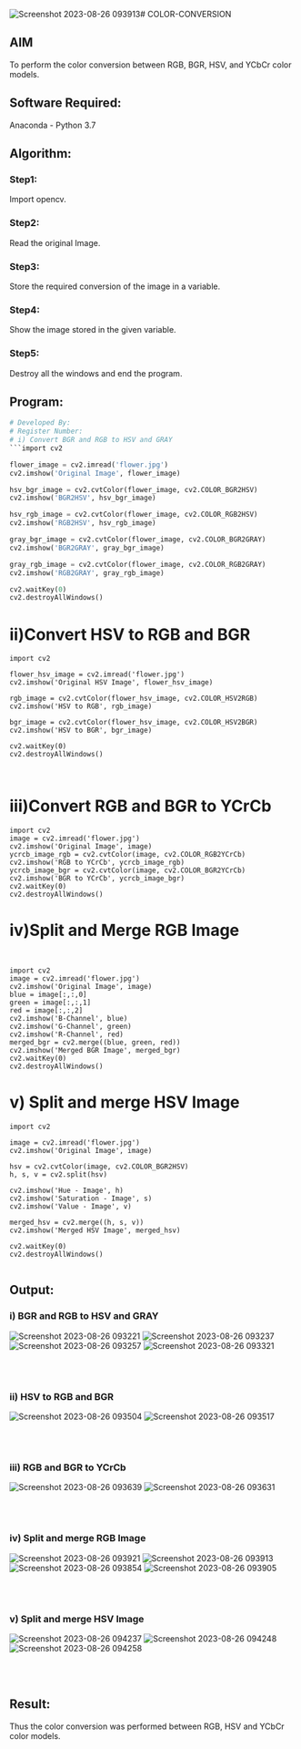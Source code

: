 ![Screenshot 2023-08-26 093913](https://github.com/JeevaGowtham-S/COLOR-CONVERSION/assets/118042624/958b8d5a-72ff-43b8-bfb0-3c24ff2f431d)# COLOR-CONVERSION
## AIM
To perform the color conversion between RGB, BGR, HSV, and YCbCr color models.

## Software Required:
Anaconda - Python 3.7
## Algorithm:
### Step1:
Import opencv.
<br>

### Step2:
Read the original Image.
<br>

### Step3:
Store the required conversion of the image in a variable.
<br>

### Step4:
Show the image stored in the given variable.
<br>

### Step5:
Destroy all the windows and end the program.
<br>

## Program:
```python
# Developed By:
# Register Number:
# i) Convert BGR and RGB to HSV and GRAY
```import cv2

flower_image = cv2.imread('flower.jpg')
cv2.imshow('Original Image', flower_image)

hsv_bgr_image = cv2.cvtColor(flower_image, cv2.COLOR_BGR2HSV)
cv2.imshow('BGR2HSV', hsv_bgr_image)

hsv_rgb_image = cv2.cvtColor(flower_image, cv2.COLOR_RGB2HSV)
cv2.imshow('RGB2HSV', hsv_rgb_image)

gray_bgr_image = cv2.cvtColor(flower_image, cv2.COLOR_BGR2GRAY)
cv2.imshow('BGR2GRAY', gray_bgr_image)

gray_rgb_image = cv2.cvtColor(flower_image, cv2.COLOR_RGB2GRAY)
cv2.imshow('RGB2GRAY', gray_rgb_image)

cv2.waitKey(0)
cv2.destroyAllWindows()
```




# ii)Convert HSV to RGB and BGR
```
import cv2

flower_hsv_image = cv2.imread('flower.jpg')
cv2.imshow('Original HSV Image', flower_hsv_image)

rgb_image = cv2.cvtColor(flower_hsv_image, cv2.COLOR_HSV2RGB)
cv2.imshow('HSV to RGB', rgb_image)

bgr_image = cv2.cvtColor(flower_hsv_image, cv2.COLOR_HSV2BGR)
cv2.imshow('HSV to BGR', bgr_image)

cv2.waitKey(0)
cv2.destroyAllWindows()



```




# iii)Convert RGB and BGR to YCrCb
```
import cv2
image = cv2.imread('flower.jpg')
cv2.imshow('Original Image', image)
ycrcb_image_rgb = cv2.cvtColor(image, cv2.COLOR_RGB2YCrCb)
cv2.imshow('RGB to YCrCb', ycrcb_image_rgb)
ycrcb_image_bgr = cv2.cvtColor(image, cv2.COLOR_BGR2YCrCb)
cv2.imshow('BGR to YCrCb', ycrcb_image_bgr)
cv2.waitKey(0)
cv2.destroyAllWindows()

```



# iv)Split and Merge RGB Image
```


import cv2
image = cv2.imread('flower.jpg')
cv2.imshow('Original Image', image)
blue = image[:,:,0]
green = image[:,:,1]
red = image[:,:,2]
cv2.imshow('B-Channel', blue)
cv2.imshow('G-Channel', green)
cv2.imshow('R-Channel', red)
merged_bgr = cv2.merge((blue, green, red))
cv2.imshow('Merged BGR Image', merged_bgr)
cv2.waitKey(0)
cv2.destroyAllWindows()
```




# v) Split and merge HSV Image
```
import cv2

image = cv2.imread('flower.jpg')
cv2.imshow('Original Image', image)

hsv = cv2.cvtColor(image, cv2.COLOR_BGR2HSV)
h, s, v = cv2.split(hsv)

cv2.imshow('Hue - Image', h)
cv2.imshow('Saturation - Image', s)
cv2.imshow('Value - Image', v)

merged_hsv = cv2.merge((h, s, v))
cv2.imshow('Merged HSV Image', merged_hsv)

cv2.waitKey(0)
cv2.destroyAllWindows()


```




## Output:
### i) BGR and RGB to HSV and GRAY
![Screenshot 2023-08-26 093221](https://github.com/JeevaGowtham-S/COLOR-CONVERSION/assets/118042624/d10a08f6-126d-412a-b036-b59ecfc3d027)
![Screenshot 2023-08-26 093237](https://github.com/JeevaGowtham-S/COLOR-CONVERSION/assets/118042624/14a73797-d8f4-4ece-a78a-9d754290031f)
![Screenshot 2023-08-26 093257](https://github.com/JeevaGowtham-S/COLOR-CONVERSION/assets/118042624/f2a3ba80-1144-4fce-95d9-bb692d9531b3)
![Screenshot 2023-08-26 093321](https://github.com/JeevaGowtham-S/COLOR-CONVERSION/assets/118042624/fa12641c-fa91-4101-9aaa-7e02ae26b536)


<br>
<br>

### ii) HSV to RGB and BGR
![Screenshot 2023-08-26 093504](https://github.com/JeevaGowtham-S/COLOR-CONVERSION/assets/118042624/9ebf255a-4765-4d00-9366-fc04010285ba)
![Screenshot 2023-08-26 093517](https://github.com/JeevaGowtham-S/COLOR-CONVERSION/assets/118042624/0908f1a6-03b2-4185-899a-ab22229c695b)


<br>
<br>

### iii) RGB and BGR to YCrCb
![Screenshot 2023-08-26 093639](https://github.com/JeevaGowtham-S/COLOR-CONVERSION/assets/118042624/18eda8e4-7ae0-4f21-bf8f-c3e691a4d3b3)
![Screenshot 2023-08-26 093631](https://github.com/JeevaGowtham-S/COLOR-CONVERSION/assets/118042624/ea4b50f2-d466-4c43-9a45-8c257ddf41f9)


<br>
<br>

### iv) Split and merge RGB Image
![Screenshot 2023-08-26 093921](https://github.com/JeevaGowtham-S/COLOR-CONVERSION/assets/118042624/c9968b93-8e7e-4ff5-ae38-7f91adf1976f)
![Screenshot 2023-08-26 093913](https://github.com/JeevaGowtham-S/COLOR-CONVERSION/assets/118042624/1280171b-9c0a-4d74-8748-f0b504faa002)
![Screenshot 2023-08-26 093854](https://github.com/JeevaGowtham-S/COLOR-CONVERSION/assets/118042624/a39240df-61b1-47de-a1a8-ac00b1a8db82)
![Screenshot 2023-08-26 093905](https://github.com/JeevaGowtham-S/COLOR-CONVERSION/assets/118042624/656c5159-8b36-4db1-b1b8-f85e1a5e5ead)



<br>
<br>

### v) Split and merge HSV Image
![Screenshot 2023-08-26 094237](https://github.com/JeevaGowtham-S/COLOR-CONVERSION/assets/118042624/62760179-d1d9-4017-bfd2-70f4ce158603)
![Screenshot 2023-08-26 094248](https://github.com/JeevaGowtham-S/COLOR-CONVERSION/assets/118042624/038ffcf8-45d0-4a74-8c31-e351d985a459)
![Screenshot 2023-08-26 094258](https://github.com/JeevaGowtham-S/COLOR-CONVERSION/assets/118042624/8fb8c69c-ac6e-4b04-a9a0-1ca15edfe49c)


<br>
<br>


## Result:
Thus the color conversion was performed between RGB, HSV and YCbCr color models.
